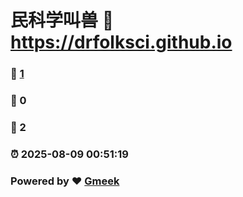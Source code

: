 # 民科学叫兽 :link: https://drfolksci.github.io 
### :page_facing_up: [1](https://drfolksci.github.io/tag.html) 
### :speech_balloon: 0 
### :hibiscus: 2 
### :alarm_clock: 2025-08-09 00:51:19 
### Powered by :heart: [Gmeek](https://github.com/Meekdai/Gmeek)
